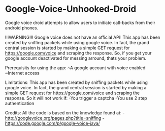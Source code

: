 Google-Voice-Unhooked-Droid
===========================
Google voice droid attempts to allow users to initiate call-backs from their android phones. 

!!!WARNING!!!
Google voice does not have an official API! This app has been created by sniffing packets while using google voice.
In fact, the grand central session is started by making a simple GET request for https://google.com/voice and scraping the response.
So, if you get your google account deactivated for messing arround, thats your problem.

Prerequisits for using the app: 
~A google account with voice enabled
~Internet access

Limitations:
This app has been created by sniffing packets while using google voice.
In fact, the grand central session is started by making a simple GET request for https://google.com/voice and scraping the response.
So it will not work if:
-You trigger a captcha
-You use 2 step authentication

Credits:
All the code is based on the knowledge found at: 
-http://googlevoice.org/pages.php?title=sniffing 
-https://code.google.com/p/google-voice-java/
